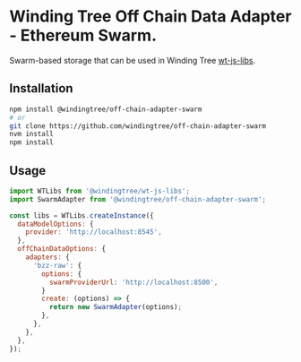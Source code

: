 # Winding Tree Off Chain Data Adapter - Ethereum Swarm.

Swarm-based storage that can be used in Winding Tree [wt-js-libs](https://github.com/windingtree/wt-js-libs).

## Installation

```sh
npm install @windingtree/off-chain-adapter-swarm
# or
git clone https://github.com/windingtree/off-chain-adapter-swarm
nvm install
npm install
```

## Usage

```javascript
import WTLibs from '@windingtree/wt-js-libs';
import SwarmAdapter from '@windingtree/off-chain-adapter-swarm';

const libs = WTLibs.createInstance({
  dataModelOptions: {
    provider: 'http://localhost:8545',
  },
  offChainDataOptions: {
    adapters: {
      'bzz-raw': {
        options: {
          swarmProviderUrl: 'http://localhost:8500',
        }
        create: (options) => {
          return new SwarmAdapter(options);
        },
      },
    },
  },
});
```
